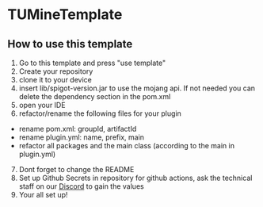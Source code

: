 # TUMineTemplate
## How to use this template
1. Go to this template and press "use template"
2. Create your repository
3. clone it to your device
4. insert lib/spigot-version.jar to use the mojang api. If not needed you can delete the dependency section in the pom.xml
5. open your IDE
6. refactor/rename the following files for your plugin
- rename pom.xml: groupId, artifactId
- rename plugin.yml: name, prefix, main
- refactor all packages and the main class (according to the main in plugin.yml)
7. Dont forget to change the README
8. Set up Github Secrets in repository for github actions, ask the technical staff on our [Discord](https://discord.gg/mnjYrTa) to gain the values
9. Your all set up!
